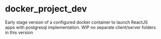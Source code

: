 # docker_project_dev
Early stage version of a configured docker container to launch ReactJS apps with postgresql implementation. WIP no separate client/server folders in this version
